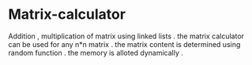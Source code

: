 # Matrix-calculator
Addition , multiplication of matrix using linked lists .
the matrix calculator can be used for any n*n matrix .
the matrix content is determined using random function .
the memory  is alloted dynamically  . 
